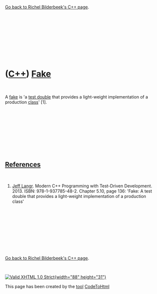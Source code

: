 

[Go back to Richel Bilderbeek's C++ page](Cpp.htm).

 

 

 

 

 

([C++](Cpp.htm)) [Fake](CppFake.htm)
====================================

 

A [fake](CppFake.htm) is 'a [test double](CppTestDouble.htm) that
provides a light-weight implementation of a production
[class](CppClass.htm)' \[1\].

 

 

 

 

 

[References](CppReferences.htm)
-------------------------------

 

1.  [Jeff Langr](CppJeffLangr.htm). Modern C++ Programming with
    Test-Driven Development. 2013. ISBN: 978-1-937785-48-2. Chapter
    5.10, page 136: 'Fake: A test double that provides a light-weight
    implementation of a production class'

 

 

 

 

 

[Go back to Richel Bilderbeek's C++ page](Cpp.htm).



 

[![Valid XHTML 1.0 Strict](valid-xhtml10.png){width="88"
height="31"}](http://validator.w3.org/check?uri=referer)

This page has been created by the [tool](Tools.htm)
[CodeToHtml](ToolCodeToHtml.htm)

